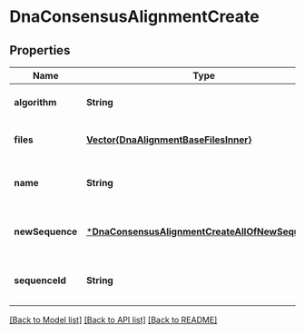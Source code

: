 # DnaConsensusAlignmentCreate


## Properties
Name | Type | Description | Notes
------------ | ------------- | ------------- | -------------
**algorithm** | **String** |  | [default to nothing]
**files** | [**Vector{DnaAlignmentBaseFilesInner}**](DnaAlignmentBaseFilesInner.md) |  | [default to nothing]
**name** | **String** |  | [optional] [default to nothing]
**newSequence** | [***DnaConsensusAlignmentCreateAllOfNewSequence**](DnaConsensusAlignmentCreateAllOfNewSequence.md) |  | [optional] [default to nothing]
**sequenceId** | **String** |  | [optional] [default to nothing]


[[Back to Model list]](../README.md#models) [[Back to API list]](../README.md#api-endpoints) [[Back to README]](../README.md)


